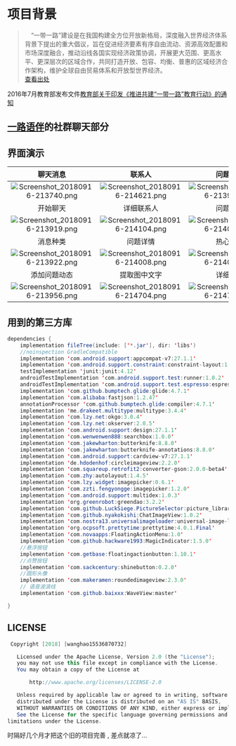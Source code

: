 # 项目背景
> &emsp;“一带一路”建设是在我国构建全方位开放新格局，深度融入世界经济体系背景下提出的重大倡议，旨在促进经济要素有序自由流动、资源高效配置和市场深度融合，推动沿线各国实现经济政策协调，开展更大范围、更高水平、更深层次的区域合作，共同打造开放、包容、均衡、普惠的区域经济合作架构，维护全球自由贸易体系和开放型世界经济。<br>[查看出处](http://history.mofcom.gov.cn/?newchina=%E4%B8%80%E5%B8%A6%E4%B8%80%E8%B7%AF%E5%80%A1%E8%AE%AE%E7%9A%84%E6%8F%90%E5%87%BA)

2016年7月教育部发布文件[教育部关于印发《推进共建“一带一路”教育行动》的通知
](http://www.moe.gov.cn/srcsite/A20/s7068/201608/t20160811_274679.html)

## [一路语伴](https://github.com/wmpscc/YiLuYuBan)的社群聊天部分

## 界面演示

<div align="center">

|聊天消息|联系人|问题动态|
|:--:|:--:|:--:|
|![Screenshot_20180916-213740.png](https://upload-images.jianshu.io/upload_images/9140378-55c2736e4d157c31.png?imageMogr2/auto-orient/strip%7CimageView2/2/w/240)|![Screenshot_20180916-214621.png](https://upload-images.jianshu.io/upload_images/9140378-37e10b708e38a444.png?imageMogr2/auto-orient/strip%7CimageView2/2/w/240)|![Screenshot_20180916-213931.png](https://upload-images.jianshu.io/upload_images/9140378-99c44a59beae4ba8.png?imageMogr2/auto-orient/strip%7CimageView2/2/w/240)|
|开始聊天|详细联系人|问题详情|
|![Screenshot_20180916-213919.png](https://upload-images.jianshu.io/upload_images/9140378-8dd7576c6517638a.png?imageMogr2/auto-orient/strip%7CimageView2/2/w/240)|![Screenshot_20180916-214104.png](https://upload-images.jianshu.io/upload_images/9140378-07251f0a0a1ae28b.png?imageMogr2/auto-orient/strip%7CimageView2/2/w/240)|![Screenshot_20180916-214005.png](https://upload-images.jianshu.io/upload_images/9140378-a4e59e8c9f73d5e5.png?imageMogr2/auto-orient/strip%7CimageView2/2/w/240)|
|消息种类|问题详情|热心评论|
|![Screenshot_20180916-213922.png](https://upload-images.jianshu.io/upload_images/9140378-e77229940bc4c4c3.png?imageMogr2/auto-orient/strip%7CimageView2/2/w/240)|![Screenshot_20180916-214008.png](https://upload-images.jianshu.io/upload_images/9140378-ace6e9f582a1187d.png?imageMogr2/auto-orient/strip%7CimageView2/2/w/240)|![Screenshot_20180916-214010.png](https://upload-images.jianshu.io/upload_images/9140378-f273c82cf4988896.png?imageMogr2/auto-orient/strip%7CimageView2/2/w/240)|
|添加问题动态|提取图中文字|详细结果|
|![Screenshot_20180916-213956.png](https://upload-images.jianshu.io/upload_images/9140378-ebc30015521060e1.png?imageMogr2/auto-orient/strip%7CimageView2/2/w/240)|![Screenshot_20180916-214704.png](https://upload-images.jianshu.io/upload_images/9140378-24f91e08a9065c1c.png?imageMogr2/auto-orient/strip%7CimageView2/2/w/240)|![Screenshot_20180916-214704.png](https://upload-images.jianshu.io/upload_images/9140378-24f91e08a9065c1c.png?imageMogr2/auto-orient/strip%7CimageView2/2/w/240)|

</div>

## 用到的第三方库
```java
dependencies {
    implementation fileTree(include: ['*.jar'], dir: 'libs')
    //noinspection GradleCompatible
    implementation 'com.android.support:appcompat-v7:27.1.1'
    implementation 'com.android.support.constraint:constraint-layout:1.1.1'
    testImplementation 'junit:junit:4.12'
    androidTestImplementation 'com.android.support.test:runner:1.0.2'
    androidTestImplementation 'com.android.support.test.espresso:espresso-core:3.0.2'
    implementation 'com.github.bumptech.glide:glide:4.7.1'
    implementation 'com.alibaba:fastjson:1.2.47'
    annotationProcessor 'com.github.bumptech.glide:compiler:4.7.1'
    implementation 'me.drakeet.multitype:multitype:3.4.4'
    implementation 'com.lzy.net:okgo:3.0.4'
    implementation 'com.lzy.net:okserver:2.0.5'
    implementation 'com.android.support:design:27.1.1'
    implementation 'com.wenwenwen888:searchbox:1.0.0'
    implementation 'com.jakewharton:butterknife:8.8.0'
    implementation 'com.jakewharton:butterknife-annotations:8.8.0'
    implementation 'com.android.support:cardview-v7:27.1.1'
    implementation 'de.hdodenhof:circleimageview:2.2.0'
    implementation 'com.squareup.retrofit2:converter-gson:2.0.0-beta4'
    implementation 'com.zhy:autolayout:1.4.5'
    implementation 'com.lzy.widget:imagepicker:0.6.1'
    implementation 'com.zzti.fengyongge:imagepicker:1.2.0'
    implementation 'com.android.support:multidex:1.0.3'
    implementation 'org.greenrobot:greendao:3.2.2'
    implementation 'com.github.LuckSiege.PictureSelector:picture_library:v2.2.3'
    implementation 'com.github.nyakokishi:ChatImageView:1.0.2'
    implementation 'com.nostra13.universalimageloader:universal-image-loader:1.9.5'
    implementation 'org.ocpsoft.prettytime:prettytime:4.0.1.Final'
    implementation 'com.novaapps:FloatingActionMenu:1.0'
    implementation 'com.github.hackware1993:MagicIndicator:1.5.0'
    //悬浮按钮
    implementation 'com.getbase:floatingactionbutton:1.10.1'
    //点赞按钮
    implementation 'com.sackcentury:shinebutton:0.2.0'
    //圆形头像
    implementation 'com.makeramen:roundedimageview:2.3.0'
    // 语音波浪线
    implementation 'com.github.baixxx:WaveView:master'

}
```
## LICENSE
```java
 Copyright [2018] [wanghao15536870732]

   Licensed under the Apache License, Version 2.0 (the "License");
   you may not use this file except in compliance with the License.
   You may obtain a copy of the License at

       http://www.apache.org/licenses/LICENSE-2.0

   Unless required by applicable law or agreed to in writing, software
   distributed under the License is distributed on an "AS IS" BASIS,
   WITHOUT WARRANTIES OR CONDITIONS OF ANY KIND, either express or implied.
   See the License for the specific language governing permissions and
limitations under the License.
```

时隔好几个月才把这个旧的项目完善 , 差点就凉了...
